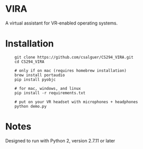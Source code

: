 VIRA
====
A virtual assistant for VR-enabled operating systems.

Installation
============
```
    git clone https://github.com/csalguer/CS294_VIRA.git
    cd CS294_VIRA

    # only if on mac (requires homebrew installation)
    brew install portaudio
    pip install pyobjc

    # for mac, windows, and linux
    pip install -r requirements.txt

    # put on your VR headset with microphones + headphones
    python demo.py
```

Notes
=====
Designed to run with Python 2, version 2.7.11 or later
